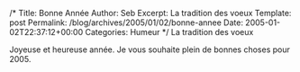 /*
 Title: Bonne Ann&eacute;e
 Author: Seb
 Excerpt: La tradition des voeux
 Template: post
 Permalink: /blog/archives/2005/01/02/bonne-annee
 Date: 2005-01-02T22:37:12+00:00
 Categories: Humeur
*/
La tradition des voeux<!--more-->

Joyeuse et heureuse ann&eacute;e. Je vous souhaite plein de bonnes choses pour 2005.